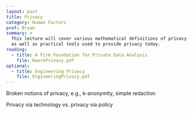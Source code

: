 ```yaml
---
layout: post
title: Privacy
category: Human Factors
prof: Bryan
summary: >
  This lecture will cover various mathematical definitions of privacy
  as well as practical tools used to provide privacy today.
reading:
  - title: A Firm Foundation for Private Data Analysis
    file: DworkPrivacy.pdf
optional:
  - title: Engineering Privacy
    file: EngineeringPrivacy.pdf
---
```


Broken notions of privacy, e.g., k-anonymity, simple redaction

Privacy via technology vs. privacy via policy
